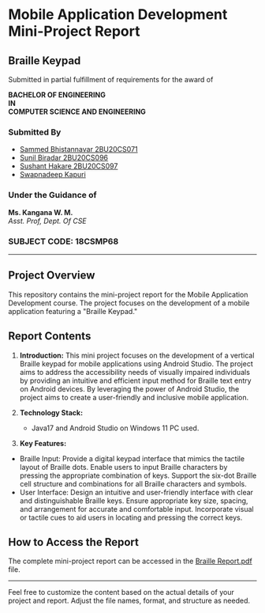 # Mobile Application Development Mini-Project Report

## Braille Keypad

Submitted in partial fulfillment of requirements for the award of

**BACHELOR OF ENGINEERING**  
**IN**  
**COMPUTER SCIENCE AND ENGINEERING**

### Submitted By

- [Sammed Bhistannavar 2BU20CS071](https://www.linkedin.com/in/sammed-bhistannavar-00b993227/)
- [Sunil Biradar 2BU20CS096]()
- [Sushant Hakare 2BU20CS097](https://www.linkedin.com/in/sushant-hakare-02b891227/)
- [Swapnadeep Kapuri](https://www.linkedin.com/in/swapnadeep-kapuri-5ab423228/)

### Under the Guidance of

**Ms. Kangana W. M.**  
*Asst. Prof, Dept. Of CSE*

### SUBJECT CODE: 18CSMP68

---

## Project Overview

This repository contains the mini-project report for the Mobile Application Development course. The project focuses on the development of a mobile application featuring a "Braille Keypad."

## Report Contents

1. **Introduction:**
   This mini project focuses on the development of a vertical Braille keypad for mobile applications using Android Studio. The project aims to address the accessibility needs of visually impaired individuals by providing an intuitive and efficient input method for Braille text entry on Android devices. By leveraging the power of Android Studio, the project aims to create a user-friendly and inclusive mobile application. 

2. **Technology Stack:**
   - Java17 and Android Studio on Windows 11 PC used.

3. **Key Features:**
- Braille Input: Provide a digital keypad interface that mimics the tactile layout of Braille dots. Enable users to input Braille characters by pressing the appropriate combination of keys. Support the six-dot Braille cell structure and combinations for all Braille characters and symbols. 
- User Interface: Design an intuitive and user-friendly interface with clear and distinguishable Braille keys. Ensure appropriate key size, spacing, and arrangement for accurate and comfortable input. Incorporate visual or tactile cues to aid users in locating and pressing the correct keys. 

## How to Access the Report

The complete mini-project report can be accessed in the [Braille Report.pdf](https://github.com/SwapnadeepK/Braille_Keypad/blob/main/MAD%20Final_merged.pdf) file.

---

Feel free to customize the content based on the actual details of your project and report. Adjust the file names, format, and structure as needed.
